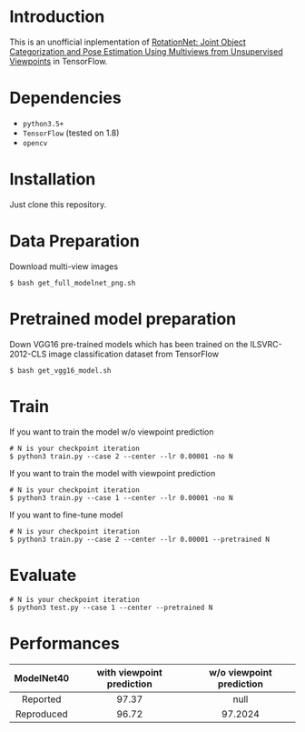 # Introduction

This is an unofficial inplementation of [
RotationNet: Joint Object Categorization and Pose Estimation Using Multiviews from Unsupervised Viewpoints](https://arxiv.org/abs/1603.06208) in TensorFlow.

# Dependencies

- `python3.5+`
- `TensorFlow` (tested on 1.8)
- `opencv`

# Installation

Just clone this repository.

# Data Preparation

Download multi-view images 

    $ bash get_full_modelnet_png.sh

# Pretrained model preparation

Down VGG16 pre-trained models which has been trained on the ILSVRC-2012-CLS 
image classification dataset from TensorFlow

    $ bash get_vgg16_model.sh

# Train

If you want to train the model w/o viewpoint prediction

    # N is your checkpoint iteration
    $ python3 train.py --case 2 --center --lr 0.00001 -no N
 
If you want to train the model with viewpoint prediction

    # N is your checkpoint iteration
    $ python3 train.py --case 1 --center --lr 0.00001 -no N
    
If you want to fine-tune model

    # N is your checkpoint iteration
    $ python3 train.py --case 2 --center --lr 0.00001 --pretrained N

# Evaluate

    # N is your checkpoint iteration
    $ python3 test.py --case 1 --center --pretrained N

# Performances


| ModelNet40 | with viewpoint prediction | w/o viewpoint prediction |
|:-:|:-:|:-:|
| Reported | 97.37 | null |
| Reproduced | 96.72  | 97.2024  |
